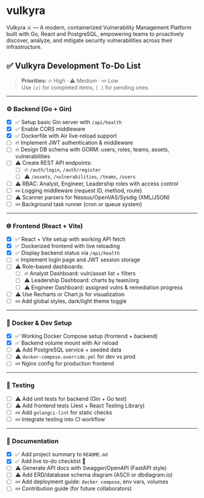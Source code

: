 # vulkyra
Vulkyra ⚔️ — A modern, containerized Vulnerability Management Platform built with Go, React and PostgreSQL, empowering teams to proactively discover, analyze, and mitigate security vulnerabilities across their infrastructure.

## ✅ Vulkyra Development To-Do List

> **Priorities:** 🔥 High ‧ ⚠️ Medium ‧ 💤 Low  
> Use `[x]` for completed items, `[ ]` for pending ones.

---

### ⚙️ Backend (Go + Gin)

- [x] ✅ Setup basic Gin server with `/api/health`
- [x] ✅ Enable CORS middleware
- [x] ✅ Dockerfile with Air live-reload support
- [ ] 🔥 Implement JWT authentication & middleware
- [ ] 🔥 Design DB schema with GORM: users, roles, teams, assets, vulnerabilities
- [ ] ⚠️ Create REST API endpoints:
  - [ ] 🔥 `/auth/login`, `/auth/register`
  - [ ] ⚠️ `/assets`, `/vulnerabilities`, `/teams`, `/users`
- [ ] ⚠️ RBAC: Analyst, Engineer, Leadership roles with access control
- [ ] 💤 Logging middleware (request ID, method, route)
- [ ] ⚠️ Scanner parsers for Nessus/OpenVAS/Sysdig (XML/JSON)
- [ ] 💤 Background task runner (cron or queue system)

---

### 🌐 Frontend (React + Vite)

- [x] ✅ React + Vite setup with working API fetch
- [x] ✅ Dockerized frontend with live reloading
- [x] ✅ Display backend status via `/api/health`
- [ ] 🔥 Implement login page and JWT session storage
- [ ] ⚠️ Role-based dashboards:
  - [ ] 🔥 Analyst Dashboard: vuln/asset list + filters
  - [ ] ⚠️ Leadership Dashboard: charts by team/org
  - [ ] ⚠️ Engineer Dashboard: assigned vulns & remediation progress
- [ ] ⚠️ Use Recharts or Chart.js for visualization
- [ ] 💤 Add global styles, dark/light theme toggle

---

### 🐳 Docker & Dev Setup

- [x] ✅ Working Docker Compose setup (frontend + backend)
- [x] ✅ Backend volume mount with Air reload
- [ ] ⚠️ Add PostgreSQL service + seeded data
- [ ] ⚠️ `docker-compose.override.yml` for dev vs prod
- [ ] 💤 Nginx config for production frontend

---

### 🧪 Testing

- [ ] ⚠️ Add unit tests for backend (Gin + Go test)
- [ ] ⚠️ Add frontend tests (Jest + React Testing Library)
- [ ] 💤 Add `golangci-lint` for static checks
- [ ] 💤 Integrate testing into CI workflow

---

### 🧾 Documentation

- [x] ✅ Add project summary to `README.md`
- [x] ✅ Add live to-do checklist 🧠
- [ ] ⚠️ Generate API docs with Swagger/OpenAPI (FastAPI style)
- [ ] ⚠️ Add ERD/database schema diagram (ASCII or dbdiagram.io)
- [ ] 💤 Add deployment guide: `docker compose`, env vars, volumes
- [ ] 💤 Contribution guide (for future collaborators)
